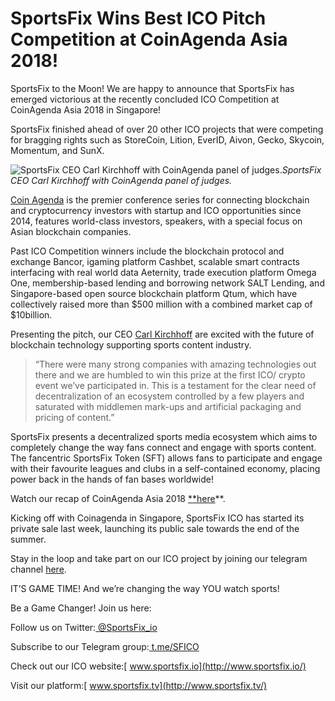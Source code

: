 
# SportsFix Wins Best ICO Pitch Competition at CoinAgenda Asia 2018!

SportsFix to the Moon! We are happy to announce that SportsFix has emerged victorious at the recently concluded ICO Competition at CoinAgenda Asia 2018 in Singapore!

SportsFix finished ahead of over 20 other ICO projects that were competing for bragging rights such as StoreCoin, Lition, EverID, Aivon, Gecko, Skycoin, Momentum, and SunX.

![SportsFix CEO Carl Kirchhoff with CoinAgenda panel of judges.](https://cdn-images-1.medium.com/max/2000/1*cSsF5FXoaxP8LnE65jW_6g.jpeg)*SportsFix CEO Carl Kirchhoff with CoinAgenda panel of judges.*

[Coin Agenda](http://www.coinagenda.com) is the premier conference series for connecting blockchain and cryptocurrency investors with startup and ICO opportunities since 2014, features world-class investors, speakers, with a special focus on Asian blockchain companies.

Past ICO Competition winners include the blockchain protocol and exchange Bancor, igaming platform Cashbet, scalable smart contracts interfacing with real world data Aeternity, trade execution platform Omega One, membership-based lending and borrowing network SALT Lending, and Singapore-based open source blockchain platform Qtum, which have collectively raised more than $500 million with a combined market cap of $10billion.

Presenting the pitch, our CEO [Carl Kirchhoff](https://twitter.com/CarlKir) are excited with the future of blockchain technology supporting sports content industry.
> “There were many strong companies with amazing technologies out there and we are humbled to win this prize at the first ICO/ crypto event we’ve participated in. This is a testament for the clear need of decentralization of an ecosystem controlled by a few players and saturated with middlemen mark-ups and artificial packaging and pricing of content.”

SportsFix presents a decentralized sports media ecosystem which aims to completely change the way fans connect and engage with sports content. The fancentric SportsFix Token (SFT) allows fans to participate and engage with their favourite leagues and clubs in a self-contained economy, placing power back in the hands of fan bases worldwide!

Watch our recap of CoinAgenda Asia 2018 [**here](https://youtu.be/AZWFz9x3aok)**.

Kicking off with Coinagenda in Singapore, SportsFix ICO has started its private sale last week, launching its public sale towards the end of the summer.

Stay in the loop and take part on our ICO project by joining our telegram channel [here](https://t.me/SFICO).

IT’S GAME TIME! And we’re changing the way YOU watch sports!

Be a Game Changer! Join us here:

Follow us on Twitter:[ @SportsFix_io](https://twitter.com/SportsFix_io)

Subscribe to our Telegram group:[ t.me/SFICO](https://t.me/SFICO)

Check out our ICO website:[ www.sportsfix.io](http://www.sportsfix.io/)

Visit our platform:[ www.sportsfix.tv](http://www.sportsfix.tv/)
